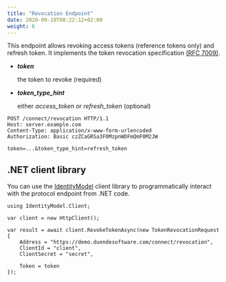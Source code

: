 ```yaml
---
title: "Revocation Endpoint"
date: 2020-09-10T08:22:12+02:00
weight: 6
---
```


This endpoint allows revoking access tokens (reference tokens only) and refresh token. 
It implements the token revocation specification [(RFC 7009)](https://tools.ietf.org/html/rfc7009).

* ***token***
    
    the token to revoke (required)

* ***token_type_hint***
    
    either *access_token* or *refresh_token* (optional)

```
POST /connect/revocation HTTP/1.1
Host: server.example.com
Content-Type: application/x-www-form-urlencoded
Authorization: Basic czZCaGRSa3F0MzpnWDFmQmF0M2JW

token=...&token_type_hint=refresh_token
```

## .NET client library
You can use the [IdentityModel](https://identitymodel.readthedocs.io) client library to programmatically interact with the protocol endpoint from .NET code.

```
using IdentityModel.Client;

var client = new HttpClient();

var result = await client.RevokeTokenAsync(new TokenRevocationRequest
{
    Address = "https://demo.duendesoftware.com/connect/revocation",
    ClientId = "client",
    ClientSecret = "secret",

    Token = token
});
```
